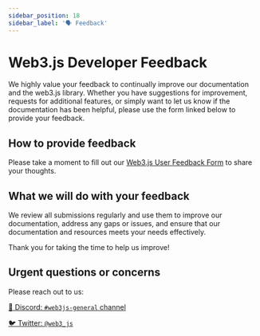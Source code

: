 ```yaml
---
sidebar_position: 18
sidebar_label: '🗣️ Feedback'
---
```


# Web3.js Developer Feedback

We highly value your feedback to continually improve our documentation and the web3.js library. Whether you have suggestions for improvement, requests for additional features, or simply want to let us know if the documentation has been helpful, please use the form linked below to provide your feedback.

## How to provide feedback

Please take a moment to fill out our [Web3.js User Feedback Form](https://forms.gle/7cWt1hPU43ayS53V9) to share your thoughts.

## What we will do with your feedback

We review all submissions regularly and use them to improve our documentation, address any gaps or issues, and ensure that our documentation and resources meets your needs effectively.

Thank you for taking the time to help us improve!

## Urgent questions or concerns

Please reach out to us:

[💬 Discord: `#web3js-general` channel](https://discord.gg/f5QhHUswtr)

[🐦 Twitter: `@web3_js`](https://twitter.com/web3_js)



